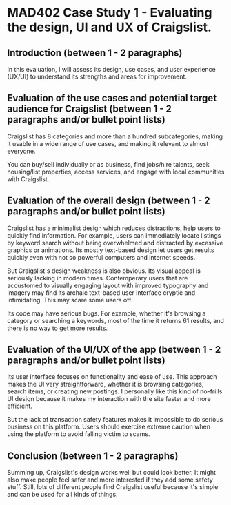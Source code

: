 # MAD402 Case Study 1 - Evaluating the design, UI and UX of Craigslist.


## Introduction (between 1 - 2 paragraphs)

In this evaluation, I will assess its design, use cases, and user experience (UX/UI) to understand its strengths and areas for improvement.

## Evaluation of the use cases and potential target audience for Craigslist (between 1 - 2 paragraphs and/or bullet point lists)

Craigslist has 8 categories and more than a hundred subcategories, making it usable in a wide range of use cases, and making it relevant to almost everyone.

You can buy/sell individually or as business, find jobs/hire talents, seek housing/list properties, access services, and engage with local communities with Craigslist.

## Evaluation of the overall design (between 1 - 2 paragraphs and/or bullet point lists)

Craigslist has a minimalist design which reduces distractions, help users to quickly find information. For example, users can immediately locate listings by keyword search without being overwhelmed and distracted by excessive graphics or animations. Its mostly text-based design let users get results quickly even with not so powerful computers and internet speeds.

But Craigslist's design weakness is also obvious. Its visual appeal is seriously lacking in modern times. Contemperary users that are accustomed to visually engaging layout with improved typography and imagery may find its archaic text-based user interface cryptic and intimidating. This may scare some users off.

Its code may have serious bugs. For example, whether it's browsing a category or searching a keywords, most of the time it returns 61 results, and there is no way to get more results.


## Evaluation of the UI/UX of the app (between 1 - 2 paragraphs and/or bullet point lists)

Its user interface focuses on functionality and ease of use. This approach makes the UI very straightforward, whether it is browsing categories, search items, or creating new postings. I personally like this kind of no-frills UI design because it makes my interaction with the site faster and more efficient.

But the lack of transaction safety features makes it impossible to do serious business on this platform. Users should exercise extreme caution when using the platform to avoid falling victim to scams. 

## Conclusion (between 1 - 2 paragraphs)

Summing up, Craigslist's design works well but could look better. It might also make people feel safer and more interested if they add some safety stuff. Still, lots of different people find Craigslist useful because it's simple and can be used for all kinds of things.
